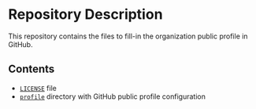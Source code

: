 # Repository Description

This repository contains the files to fill-in the organization public profile in GitHub.

## Contents

* [`LICENSE`](LICENSE) file
* [`profile`](profile) directory with GitHub public profile configuration
